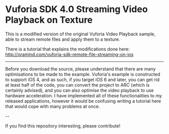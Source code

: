 Vuforia SDK 4.0 Streaming Video Playback on Texture
===================

This is a modified version of the original Vuforia Video Playback sample, able to stream remote files and apply them to a texture. 

There is a tutorial that explains the modifications done here:
http://oramind.com/vuforia-sdk-remote-file-streaming-on-ios

----------

Before you download the source, please understand that there are many optimisations to be made to the example. Vuforia's example is constructed to support iOS 4, and as such, if you target iOS 6 and later, you can get rid at least half of the code, you can convert the project to ARC (which is certainly advised), and you can also optimise the video playback to use hardware acceleration. I have implemented all of these functionalities to my released applications, however it would be confusing writing a tutorial here that would cope with many problems at once.

--

If you find this repository interesting, please contribute!